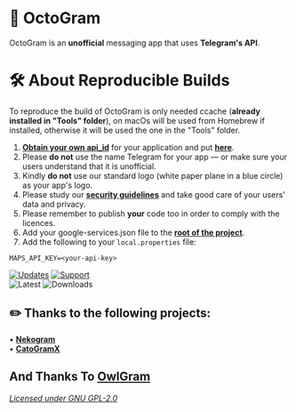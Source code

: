 # 🐙 **OctoGram**
OctoGram is an **unofficial** messaging app that uses **Telegram's API**.

# 🛠 About Reproducible Builds
To reproduce the build of OctoGram is only needed ccache (**already installed in "Tools" folder**), on macOs
will be used from Homebrew if installed, otherwise it will be used the one in the "Tools" folder.

1. [**Obtain your own api_id**](https://core.telegram.org/api/obtaining_api_id) for your application and put [**here**](https://github.com/OctoGramApp/OctoGram/blob/master/TMessagesProj/src/main/java/org/telegram/messenger/BuildVars.java).
2. Please **do not** use the name Telegram for your app — or make sure your users understand that it is unofficial.
3. Kindly **do not** use our standard logo (white paper plane in a blue circle) as your app's logo.
4. Please study our [**security guidelines**](https://core.telegram.org/mtproto/security_guidelines) and take good care of your users' data and privacy.
5. Please remember to publish **your** code too in order to comply with the licences.
6. Add your google-services.json file to the [**root of the project**](https://github.com/OctoGramApp/OctoGram/tree/master/TMessagesProj_App).
7. Add the following to your `local.properties` file:
```
MAPS_API_KEY=<your-api-key>
```
[![Updates](https://img.shields.io/badge/Updates-Telegram-blue.svg)](https://t.me/OctoGramApp)
[![Support](https://img.shields.io/badge/Support-Telegram-blue.svg)](https://t.me/OctoGramChat)<br>
![Latest](https://img.shields.io/github/v/release/OctoGramApp/OctoGram?display_name=tag&include_prereleases)
![Downloads](https://img.shields.io/github/downloads/OctoGramApp/OctoGram/total)
## ✏️  Thanks to the following projects:
• [**Nekogram**](<https://gitlab.com/Nekogram/Nekogram>)  
• [**CatoGramX**](<https://github.com/CatogramX/CatogramX>)  
## And Thanks To [**OwlGram**](<http://github.com/OwlGramDev/OwlGram>)

[*Licensed under GNU GPL-2.0*](<https://github.com/OctoGramApp/OctoGram/blob/master/LICENSE>)

